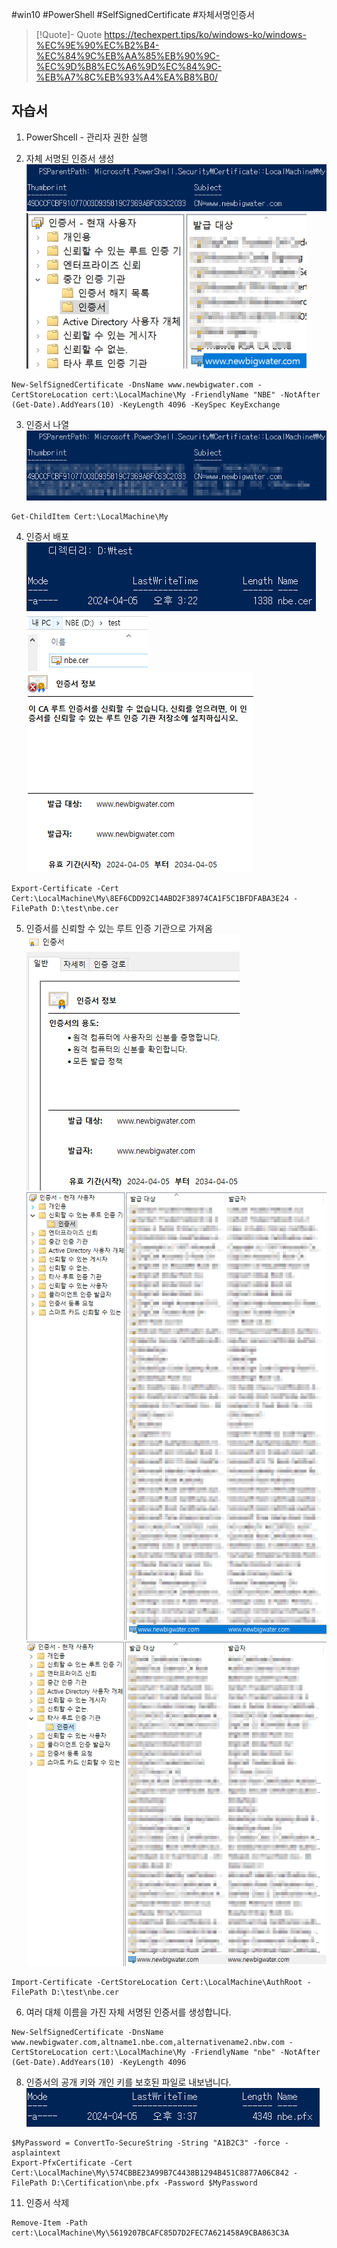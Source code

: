 #win10 #PowerShell #SelfSignedCertificate #자체서명인증서

> [!Quote]- Quote
> https://techexpert.tips/ko/windows-ko/windows-%EC%9E%90%EC%B2%B4-%EC%84%9C%EB%AA%85%EB%90%9C-%EC%9D%B8%EC%A6%9D%EC%84%9C-%EB%A7%8C%EB%93%A4%EA%B8%B0/
## 자습서

1. PowerShcell - 관리자 권한 실행

2. 자체 서명된 인증서 생성
![Pasted image 20240405152008.png](attachments/Pasted%20image%2020240405152008.png)
![Pasted image 20240405163055.png](attachments/Pasted%20image%2020240405163055.png)
```shell
New-SelfSignedCertificate -DnsName www.newbigwater.com -CertStoreLocation cert:\LocalMachine\My -FriendlyName "NBE" -NotAfter (Get-Date).AddYears(10) -KeyLength 4096 -KeySpec KeyExchange
```

3. 인증서 나열
![Pasted image 20240405152047.png](attachments/Pasted%20image%2020240405152047.png)
```shell
Get-ChildItem Cert:\LocalMachine\My
```

4. 인증서 배포
![Pasted image 20240405152257.png](attachments/Pasted%20image%2020240405152257.png)
![Pasted image 20240405152328.png](attachments/Pasted%20image%2020240405152328.png)
![Pasted image 20240405153230.png](attachments/Pasted%20image%2020240405153230.png)
```shell
Export-Certificate -Cert Cert:\LocalMachine\My\8EF6CDD92C14ABD2F38974CA1F5C1BFDFABA3E24 -FilePath D:\test\nbe.cer
```
5. 인증서를 신뢰할 수 있는 루트 인증 기관으로 가져옴
![Pasted image 20240405152535.png](attachments/Pasted%20image%2020240405152535.png)
![Pasted image 20240405163434.png](attachments/Pasted%20image%2020240405163434.png)
![Pasted image 20240405163408.png](attachments/Pasted%20image%2020240405163408.png)
```shell
Import-Certificate -CertStoreLocation Cert:\LocalMachine\AuthRoot -FilePath D:\test\nbe.cer
```

6. 여러 대체 이름을 가진 자체 서명된 인증서를 생성합니다.
```shell
New-SelfSignedCertificate -DnsName www.newbigwater.com,altname1.nbe.com,alternativename2.nbw.com -CertStoreLocation cert:\LocalMachine\My -FriendlyName "nbe" -NotAfter (Get-Date).AddYears(10) -KeyLength 4096
```

8. 인증서의 공개 키와 개인 키를 보호된 파일로 내보냅니다.
![Pasted image 20240405153750.png](attachments/Pasted%20image%2020240405153750.png)
```shell
$MyPassword = ConvertTo-SecureString -String "A1B2C3" -force -asplaintext 
Export-PfxCertificate -Cert Cert:\LocalMachine\My\574CBBE23A99B7C4438B1294B451C8877A06C842 -FilePath D:\Certification\nbe.pfx -Password $MyPassword
```

11. 인증서 삭제
```shell
Remove-Item -Path cert:\LocalMachine\My\5619207BCAFC85D7D2FEC7A621458A9CBA863C3A
```